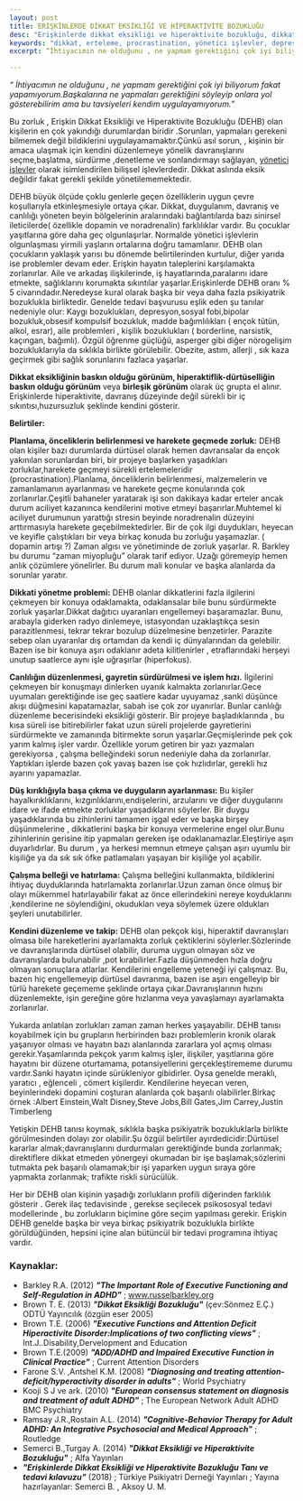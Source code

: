 ```yaml
---
layout: post
title: ERİŞKİNLERDE DİKKAT EKSİKLİĞİ VE HİPERAKTİVİTE BOZUKLUĞU
desc: "Erişkinlerde dikkat eksikliği ve hiperaktivite bozukluğu, dikkat, davranış, duygulanım ve canlılığı etkileyen bir bozukluktur."
keywords: "dikkat, erteleme, procrastination, yönetici işlevler, depresyon, kaygı, hiperfokus"
excerpt: “İhtiyacımın ne olduğunu , ne yapmam gerektiğini çok iyi biliyorum fakat yapamıyorum.Başkalarına ne yapmaları gerektiğini söyleyip onlara yol gösterebilirim ama bu tavsiyeleri kendim uygulayamıyorum.” Bu zorluk , Erişkin Dikkat Eksikliği ve Hiperaktivite Bozukluğu (DEHB) olan kişilerin en çok yakındığı durumlardan biridir .Sorunları, yapmaları gerekeni bilmemek değil bildiklerini uygulayamamaktır.Çünkü asıl sorun, , kişinin bir amaca ulaşmak için kendini düzenlemeye yönelik davranışlarını seçme,başlatma, sürdürme ,denetleme ve sonlandırmayı sağlayan, yönetici işlevler olarak isimlendirilen bilişsel işlevlerdedir. Dikkat aslında eksik değildir fakat gerekli şekilde yönetilememektedir.

---
```


_“ İhtiyacımın ne olduğunu , ne yapmam gerektiğini çok iyi biliyorum fakat
yapamıyorum.Başkalarına ne yapmaları gerektiğini söyleyip onlara yol gösterebilirim ama bu
tavsiyeleri kendim uygulayamıyorum.”_

Bu zorluk , Erişkin Dikkat Eksikliği ve Hiperaktivite Bozukluğu (DEHB) olan kişilerin en çok
yakındığı durumlardan biridir .Sorunları, yapmaları gerekeni bilmemek değil bildiklerini
uygulayamamaktır.Çünkü asıl sorun, , kişinin bir amaca ulaşmak için kendini düzenlemeye
yönelik davranışlarını seçme,başlatma, sürdürme ,denetleme ve sonlandırmayı sağlayan,
[yönetici işlevler](/yonetici-islevler/index.html) olarak isimlendirilen bilişsel işlevlerdedir.
Dikkat aslında eksik değildir fakat gerekli şekilde yönetilememektedir.

DEHB büyük ölçüde çoklu genlerle geçen özelliklerin uygun çevre koşullarıyla
etkinleşmesiyle ortaya çıkar. Dikkat, duygulanım, davranış ve canlılığı yöneten beyin
bölgelerinin aralarındaki bağlantılarda bazı sinirsel ileticilerde( özellikle dopamin ve
noradrenalin) farklılıklar vardır. Bu çocuklar yaşıtlarına göre daha geç olgunlaşırlar.
Normalde yönetici işlevlerin olgunlaşması yirmili yaşların ortalarına doğru tamamlanır. DEHB
olan çocukların yaklaşık yarısı bu dönemde belirtilerinden kurtulur, diğer yarıda ise
problemler devam eder. Erişkin hayatın taleplerini karşılamakta zorlanırlar. Aile ve arkadaş
ilişkilerinde, iş hayatlarında,paralarını idare etmekte, sağlıklarını korumakta sıkıntılar
yaşarlar.Erişkinlerde DEHB oranı % 5 civarındadır.Neredeyse kural olarak başka bir veya daha
fazla psikiyatrik bozuklukla birliktedir. Genelde tedavi başvurusu eşlik eden şu tanılar
nedeniyle olur: Kaygı bozuklukları, depresyon,sosyal fobi,bipolar bozukluk,obsesif kompulsif
bozukluk, madde bağımlılıkları ( ençok tütün, alkol, esrar), aile problemleri , kişilik bozuklukları
( borderline, narsistik, kaçıngan, bağımlı). Özgül öğrenme güçlüğü, asperger gibi diğer
nörogelişim bozukluklarıyla da sıklıkla birlikte görülebilir. Obezite, astım, allerji , sık kaza
geçirmek gibi sağlık sorunlarını fazlaca yaşarlar.

__Dikkat eksikliğinin baskın olduğu görünüm, hiperaktiflik-dürtüselliğin baskın olduğu
görünüm__ veya __birleşik görünüm__ olarak üç grupta el alınır. Erişkinlerde hiperaktivite, davranış
düzeyinde değil sürekli bir iç sıkıntısı,huzursuzluk şeklinde kendini gösterir.

__Belirtiler:__

__Planlama, önceliklerin belirlenmesi ve harekete geçmede zorluk:__ DEHB olan kişiler bazı
durumlarda dürtüsel olarak hemen davransalar da ençok yakınılan sorunlardan biri, bir projeye
başlarken yaşadıkları zorluklar,harekete geçmeyi sürekli ertelemeleridir
(procrastination).Planlama, önceliklerin belirlenmesi, malzemelerin ve zamanlamanın
ayarlanması ve harekete geçme konularında çok zorlanırlar.Çeşitli bahaneler yaratarak işi son
dakikaya kadar erteler ancak durum aciliyet kazanınca kendilerini motive etmeyi
başarırlar.Muhtemel ki aciliyet durumunun yarattığı stresin beyinde noradrenalin düzeyini
arttırmasıyla harekete geçebilmektedirler.
Bir de çok ilgi duydukları, heyecan ve keyifle çalıştıkları bir veya birkaç konuda bu zorluğu
yaşamazlar. ( dopamin artışı ?)
Zaman algısı ve yönetiminde de zorluk yaşarlar. R. Barkley bu durumu “zaman miyopluğu”
olarak tarif ediyor. Uzağı göremeyip hemen anlık çözümlere yönelirler. Bu durum mali konular
ve başka alanlarda da sorunlar yaratır.

__Dikkati yönetme problemi:__ DEHB olanlar dikkatlerini fazla ilgilerini çekmeyen bir konuya
odaklamakta, odaklansalar bile bunu sürdürmekte zorluk yaşarlar.Dikkat dağıtıcı uyaranları
engellemeyi başaramazlar. Bunu, arabayla giderken radyo dinlemeye, istasyondan uzaklaştıkça
sesin parazitlenmesi, tekrar tekrar bozulup düzelmesine benzetirler. Parazite sebep olan
uyaranlar dış ortamdan da kendi iç dünyalarından da gelebilir. Bazen ise bir konuya aşırı
odaklanır adeta kilitlenirler , etraflarındaki herşeyi unutup saatlerce aynı işle uğraşırlar
(hiperfokus).

__Canlılığın düzenlenmesi, gayretin sürdürülmesi ve işlem hızı.__ İlgilerini çekmeyen bir
konuşmayı dinlerken uyanık kalmakta zorlanırlar.Gece uyumaları gerektiğinde ise geç saatlere
kadar uyuyamaz ,sanki düşünce akışı düğmesini kapatamazlar, sabah ise çok zor uyanırlar.
Bunlar canlılığı düzenleme becerisindeki eksikliği gösterir.
Bir projeye başladıklarında , bu kısa süreli ise bitirebilirler fakat uzun süreli projelerde
gayretlerini sürdürmekte ve zamanında bitirmekte sorun yaşarlar.Geçmişlerinde pek çok yarım
kalmış işler vardır. Özellikle yorum getiren bir yazı yazmaları gerekiyorsa , çalışma belleğindeki
sorun nedeniyle daha da zorlanırlar. Yaptıkları işlerde bazen çok yavaş bazen ise çok hızlıdırlar,
gerekli hız ayarını yapamazlar.

__Düş kırıklığıyla başa çıkma ve duyguların ayarlanması:__ Bu kişiler hayalkırıklıklarını,
kızgınlıklarını,endişelerini, arzularını ve diğer duygularını idare ve ifade etmekte zorluklar
yaşadıklarını söylerler. Bir duygu yaşadıklarında bu zihinlerini tamamen işgal eder ve başka
birşey düşünmelerine , dikkatlerini başka bir konuya vermelerine engel olur.Bunu zihinlerinin
gerisine itip yapmaları gereken işe odaklanamazlar.Eleştiriye aşırı duyarlıdırlar. Bu durum , ya
herkesi memnun etmeye çalışan aşırı uyumlu bir kişiliğe ya da sık sık öfke patlamaları yaşayan
bir kişiliğe yol açabilir.

__Çalışma belleği ve hatırlama:__ Çalışma belleğini kullanmakta, bildiklerini ihtiyaç
duyduklarında hatırlamakta zorlanırlar.Uzun zaman önce olmuş bir olayı mükemmel
hatırlayabilir fakat az önce ellerindekini nereye koyduklarını ,kendilerine ne söylendiğini,
okudukları veya söylemek üzere oldukları şeyleri unutabilirler.

__Kendini düzenleme ve takip:__ DEHB olan pekçok kişi, hiperaktif davranışları olmasa bile
hareketlerini ayarlamakta zorluk çektiklerini söylerler.Sözlerinde ve davranışlarında dürtüsel
olabilir, duruma uygun olmayan söz ve davranışlarda bulunabilir ,pot kırabilirler.Fazla
düşünmeden hızla doğru olmayan sonuçlara atlarlar. Kendilerini engelleme yeteneği iyi
çalışmaz. Bu, bazen hiç engellemeyip dürtüsel davranma, bazen ise aşırı engelleyip bir türlü
harekete geçememe şeklinde ortaya çıkar.Davranışlarının hızını düzenlemekte, işin gereğine
göre hızlanma veya yavaşlamayı ayarlamakta zorlanırlar.

Yukarda anlatılan zorlukları zaman zaman herkes yaşayabilir. DEHB tanısı koyabilmek için
bu grupların herbirinden bazı problemlerin kronik olarak yaşanıyor olması ve hayatın bazı
alanlarında zararlara yol açmış olması gerekir.Yaşamlarında pekçok yarım kalmış işler, ilişkiler,
yaşıtlarına göre hayatını bir düzene oturtamama, potansiyellerini gerçekleştirememe durumu
vardır.Sanki hayatın içinde sürükleniyor gibidirler. Oysa genelde meraklı, yaratıcı , eğlenceli ,
cömert kişilerdir. Kendilerine heyecan veren, beyinlerindeki dopamini coşturan alanlarda çok
başarılı olabilirler.Birkaç örnek :Albert Einstein,Walt Disney,Steve Jobs,Bill Gates,Jim
Carrey,Justin Timberleng

Yetişkin DEHB tanısı koymak, sıklıkla başka psikiyatrik bozukluklarla birlikte görülmesinden
dolayı zor olabilir.Şu özgül belirtiler ayırdedicidir:Dürtüsel kararlar almak;davranışlarını
durdurmaları gerektiğinde bunda zorlanmak; direktiflere dikkat etmeden yönergeyi okumadan
bir işe başlamak;sözlerini tutmakta pek başarılı olamamak;bir işi yaparken uygun sıraya göre
yapmakta zorlanmak; trafikte riskli sürücülük.

Her bir DEHB olan kişinin yaşadığı zorlukların profili diğerinden farklılık gösterir . Gerek ilaç
tedavisinde , gerekse seçilecek psikososyal tedavi modellerinde , bu zorlukların biçimine göre
seçim yapılması gerekir. Erişkin DEHB genelde başka bir veya birkaç psikiyatrik bozuklukla
birlikte görüldüğünden, hepsini içine alan bütüncül bir tedavi programına ihtiyaç vardır.

### Kaynaklar:

* Barkley R.A. (2012) ___"The Important Role of Executive Functioning and Self-Regulation in ADHD"___ ; www.russelbarkley.org
* Brown T. E. (2013) ___"Dikkat Eksikliği Bozukluğu"___ (çev:Sönmez E.Ç.) ODTÜ Yayıncılık (özgün eser 2005)
* Brown T.E. (2006) ___"Executive Functions and Attention Deficit Hiperactivite Disorder:Implications of two conflicting views"___ ; Int.J..Disability,Dervelopment and Education
* Brown T.E.(2009) ___"ADD/ADHD and Impaired Executive Function in Clinical Practice"___ ; Current Attention Disorders
* Farone S.V. ,Antshel K.M. (2008) ___"Diagnosing and treating attention-deficit/hyperactivity disorder in adults"___ ; World Psychiatry
* Kooji S J ve ark. (2010) ___"European consensus statement on diagnosis and treatment of adult ADHD"___ ; The European Network Adult ADHD BMC Psychiatry
* Ramsay J.R.,Rostain A.L. (2014) ___"Cognitive-Behavior Therapy for Adult ADHD: An Integrative Psychosocial and Medical Approach"___ ; Routledge
* Semerci B.,Turgay A. (2014) ___"Dikkat Eksikliği ve Hiperaktivite Bozukluğu"___ ; Alfa Yayınları
* ___"Erişkinlerde Dikkat Eksikliği ve Hiperaktivite Bozukluğu Tanı ve tedavi kılavuzu"___ (2018) ; Türkiye Psikiyatri Derneği Yayınları ; Yayına hazırlayanlar: Semerci B. , Aksoy U. M.
